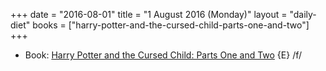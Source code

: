 +++
date = "2016-08-01"
title = "1 August 2016 (Monday)"
layout = "daily-diet"
books = ["harry-potter-and-the-cursed-child-parts-one-and-two"]
+++

<ul>
<li class="entry Book">Book: <a href="/books/harry-potter-and-the-cursed-child-parts-one-and-two">Harry Potter and the Cursed Child: Parts One and Two</a> {E} /f/</li>
</ul>